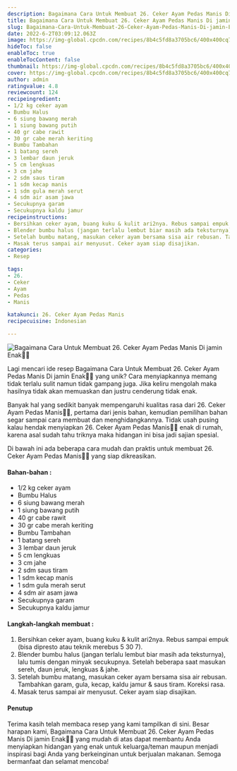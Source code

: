 ```yaml
---
description: Bagaimana Cara Untuk Membuat 26. Ceker Ayam Pedas Manis Di jamin Enak"
title: Bagaimana Cara Untuk Membuat 26. Ceker Ayam Pedas Manis Di jamin Enak
slug: Bagaimana-Cara-Untuk-Membuat-26-Ceker-Ayam-Pedas-Manis-Di-jamin-Enak
date: 2022-6-2T03:09:12.063Z
image: https://img-global.cpcdn.com/recipes/8b4c5fd8a3705bc6/400x400cq70/photo.jpg
hideToc: false
enableToc: true
enableTocContent: false
thumbnail: https://img-global.cpcdn.com/recipes/8b4c5fd8a3705bc6/400x400cq70/photo.jpg
cover: https://img-global.cpcdn.com/recipes/8b4c5fd8a3705bc6/400x400cq70/photo.jpg
author: admin
ratingvalue: 4.8
reviewcount: 124
recipeingredient:
- 1/2 kg ceker ayam
- Bumbu Halus
- 6 siung bawang merah
- 1 siung bawang putih
- 40 gr cabe rawit
- 30 gr cabe merah keriting
- Bumbu Tambahan
- 1 batang sereh
- 3 lembar daun jeruk
- 5 cm lengkuas
- 3 cm jahe
- 2 sdm saus tiram
- 1 sdm kecap manis
- 1 sdm gula merah serut
- 4 sdm air asam jawa
- Secukupnya garam
- Secukupnya kaldu jamur
recipeinstructions:
- Bersihkan ceker ayam, buang kuku & kulit ari2nya. Rebus sampai empuk (bisa dipresto atau teknik merebus 5 30 7).
- Blender bumbu halus (jangan terlalu lembut biar masih ada teksturnya), lalu tumis dengan minyak secukupnya. Setelah beberapa saat masukan sereh, daun jeruk, lengkuas & jahe.
- Setelah bumbu matang, masukan ceker ayam bersama sisa air rebusan. Tambahkan garam, gula, kecap, kaldu jamur & saus tiram. Koreksi rasa.
- Masak terus sampai air menyusut. Ceker ayam siap disajikan.
categories:
- Resep

tags:
- 26.
- Ceker
- Ayam
- Pedas
- Manis

katakunci: 26. Ceker Ayam Pedas Manis
recipecuisine: Indonesian

---
```


![Bagaimana Cara Untuk Membuat 26. Ceker Ayam Pedas Manis Di jamin Enak👩‍🍳](https://img-global.cpcdn.com/recipes/8b4c5fd8a3705bc6/400x400cq70/photo.jpg)

Lagi mencari ide resep Bagaimana Cara Untuk Membuat 26. Ceker Ayam Pedas Manis Di jamin Enak👩‍🍳 yang unik? Cara menyiapkannya memang tidak terlalu sulit namun tidak gampang juga. Jika keliru mengolah maka hasilnya tidak akan memuaskan dan justru cenderung tidak enak.

Banyak hal yang sedikit banyak mempengaruhi kualitas rasa dari 26. Ceker Ayam Pedas Manis👩‍🍳, pertama dari jenis bahan, kemudian pemilihan bahan segar sampai cara membuat dan menghidangkannya. Tidak usah pusing kalau hendak menyiapkan 26. Ceker Ayam Pedas Manis👩‍🍳 enak di rumah, karena asal sudah tahu triknya maka hidangan ini bisa jadi sajian spesial.

Di bawah ini ada beberapa cara mudah dan praktis untuk membuat 26. Ceker Ayam Pedas Manis👩‍🍳 yang siap dikreasikan.

<!--inarticleads1-->

#### Bahan-bahan :

- 1/2 kg ceker ayam
- Bumbu Halus
- 6 siung bawang merah
- 1 siung bawang putih
- 40 gr cabe rawit
- 30 gr cabe merah keriting
- Bumbu Tambahan
- 1 batang sereh
- 3 lembar daun jeruk
- 5 cm lengkuas
- 3 cm jahe
- 2 sdm saus tiram
- 1 sdm kecap manis
- 1 sdm gula merah serut
- 4 sdm air asam jawa
- Secukupnya garam
- Secukupnya kaldu jamur

<!--inarticleads2-->

#### Langkah-langkah membuat :

1. Bersihkan ceker ayam, buang kuku & kulit ari2nya. Rebus sampai empuk (bisa dipresto atau teknik merebus 5 30 7).
1. Blender bumbu halus (jangan terlalu lembut biar masih ada teksturnya), lalu tumis dengan minyak secukupnya. Setelah beberapa saat masukan sereh, daun jeruk, lengkuas & jahe.
1. Setelah bumbu matang, masukan ceker ayam bersama sisa air rebusan. Tambahkan garam, gula, kecap, kaldu jamur & saus tiram. Koreksi rasa.
1. Masak terus sampai air menyusut. Ceker ayam siap disajikan.

#### Penutup

Terima kasih telah membaca resep yang kami tampilkan di sini. Besar harapan kami, Bagaimana Cara Untuk Membuat 26. Ceker Ayam Pedas Manis Di jamin Enak👩‍🍳 yang mudah di atas dapat membantu Anda menyiapkan hidangan yang enak untuk keluarga/teman maupun menjadi inspirasi bagi Anda yang berkeinginan untuk berjualan makanan. Semoga bermanfaat dan selamat mencoba!